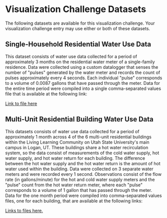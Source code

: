 # Visualization Challenge Datasets
The following datasets are available for this visualization challenge. Your visualization challenge entry may use either or both of these datasets.

## Single-Household Residential Water Use Data
This dataset consists of water use data collected for a period of approximately 3 months on the residential water meter of a single-family residence. Data were collected using a custom datalogger that senses the number of "pulses" generated by the water meter and records the count of pulses approximately every 4 seconds. Each individual "pulse" corresponds to a volume of 0.0087 gallons that have passed through the meter. Data for the entire time period were compiled into a single comma-separated values file that is available at the following link:

[Link to file here](https://usu.box.com/s/z5c09p77h5xdktot3cusugctl3ncwy5i)

## Multi-Unit Residential Building Water Use Data
This datasets consists of water use data collected for a period of approximately 1 month across 4 of the 6 multi-unit residential buildings within the Living Learning Community on Utah State University's main campus in Logan, UT. These buildings share a hot water recirculation system, so the data consist of measurements of the cold water supply, hot water supply, and hot water return for each building. The difference between the hot water supply and the hot water return is the amount of hot water used within the building. Data were collected on 3 separate water meters and were recorded every 1 second. Observations consist of the flow rate (in gallons/minute) for the hot and cold water supply meters and the "pulse" count from the hot water return meter, where each "pulse" corresponds to a volume of 1 gallon that has passed through the meter. Data for the one month period were compiled into comma-separated values files, one for each building, that are available at the following links:

[Links to files here.](https://usu.box.com/s/h7n0vpsubzqnjpu97gkr0zkrzfgxoqcs)
